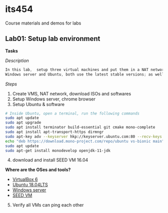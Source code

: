 # its454
Course materials and demos for labs


## Lab01: Setup lab environment
**Tasks**

_Description_
```c
In this lab,  setup three virtual machines and put them in a NAT network of VirtualBox:
Windows server and Ubuntu, both use the latest stable versions; as well as SEED VM 16.04.
```

_Steps_

1. Create VMS, NAT network, download ISOs and softwares
2. Setup Windows server, chrome browser
3. Setup Ubuntu & software

```bash
# Inside Ubuntu, open a terminal, run the following commands
sudo apt update
sudo apt upgrade
sudo apt install terminator build-essential git cmake mono-complete
sudo apt install apt-transport-https dirmngr
sudo apt-key adv --keyserver hkp://keyserver.ubuntu.com:80 --recv-keys  3FA7E0328081BFF6A14DA29AA6A19B38D3D831EF
echo "deb https://download.mono-project.com/repo/ubuntu vs-bionic main"  | sudo tee /etc/apt/sources.list.d/mono-official-vs.list
sudo apt update
sudo apt-get install monodevelop openjdk-11-jdk
```
4. download and install SEED VM 16.04

**Where are the OSes and tools?**
  * [VirtualBox 6](https://www.virtualbox.org/)
  * [Ubuntu 18.04LTS](https://ubuntu-mate.org/)
  * [Windows server](https://www.microsoft.com/en-us/cloud-platform/windows-server)
  * [SEED VM](https://seedsecuritylabs.org/)

5. Verify all VMs can ping each other
